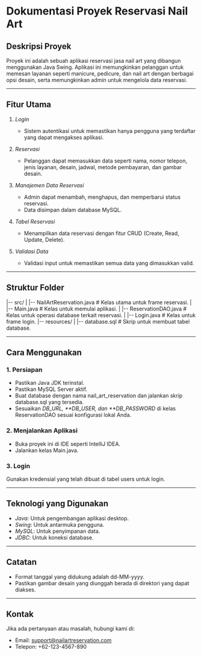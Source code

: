 # Dokumentasi Proyek Reservasi Nail Art

## Deskripsi Proyek

Proyek ini adalah sebuah aplikasi reservasi jasa nail art yang dibangun menggunakan Java Swing. Aplikasi ini memungkinkan pelanggan untuk memesan layanan seperti manicure, pedicure, dan nail art dengan berbagai opsi desain, serta memungkinkan admin untuk mengelola data reservasi.

---

## Fitur Utama

1. _Login_

   - Sistem autentikasi untuk memastikan hanya pengguna yang terdaftar yang dapat mengakses aplikasi.

2. _Reservasi_

   - Pelanggan dapat memasukkan data seperti nama, nomor telepon, jenis layanan, desain, jadwal, metode pembayaran, dan gambar desain.

3. _Manajemen Data Reservasi_

   - Admin dapat menambah, menghapus, dan memperbarui status reservasi.
   - Data disimpan dalam database MySQL.

4. _Tabel Reservasi_

   - Menampilkan data reservasi dengan fitur CRUD (Create, Read, Update, Delete).

5. _Validasi Data_
   - Validasi input untuk memastikan semua data yang dimasukkan valid.

---

## Struktur Folder


|-- src/
| |-- NailArtReservation.java # Kelas utama untuk frame reservasi.
| |-- Main.java # Kelas untuk memulai aplikasi.
| |-- ReservationDAO.java # Kelas untuk operasi database terkait reservasi.
| |-- Login.java # Kelas untuk frame login.
|-- resources/
| |-- database.sql # Skrip untuk membuat tabel database.

---

## Cara Menggunakan

### 1. Persiapan

- Pastikan Java JDK terinstal.
- Pastikan MySQL Server aktif.
- Buat database dengan nama nail_art_reservation dan jalankan skrip database.sql yang tersedia.
- Sesuaikan _DB_URL, **DB_USER, dan **DB_PASSWORD_ di kelas ReservationDAO sesuai konfigurasi lokal Anda.

### 2. Menjalankan Aplikasi

- Buka proyek ini di IDE seperti IntelliJ IDEA.
- Jalankan kelas Main.java.

### 3. Login

Gunakan kredensial yang telah dibuat di tabel users untuk login.

---

## Teknologi yang Digunakan

- _Java_: Untuk pengembangan aplikasi desktop.
- _Swing_: Untuk antarmuka pengguna.
- _MySQL_: Untuk penyimpanan data.
- _JDBC_: Untuk koneksi database.

---

## Catatan

- Format tanggal yang didukung adalah dd-MM-yyyy.
- Pastikan gambar desain yang diunggah berada di direktori yang dapat diakses.

---

## Kontak

Jika ada pertanyaan atau masalah, hubungi kami di:

- Email: support@nailartreservation.com
- Telepon: +62-123-4567-890
